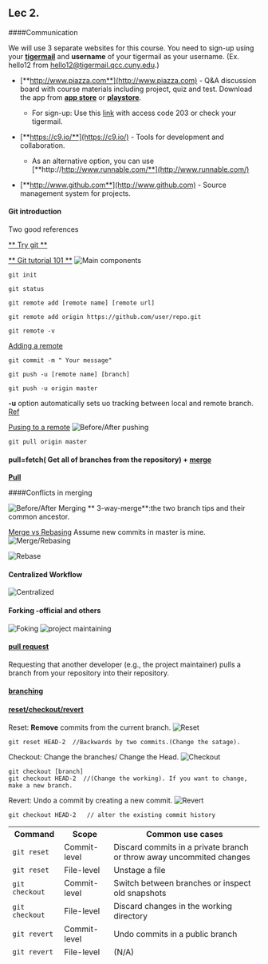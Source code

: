## Lec 2. 

####Communication

We will use 3 separate websites for this course. You need to sign-up using your [**tigermail**](https://tigermail.qcc.cuny.edu/) and **username** of your tigermail as your username. (Ex. hello12 from hello12@tigermail.qcc.cuny.edu.)

* [**http://www.piazza.com**](http://www.piazza.com) - Q&A discussion board with course materials including project, quiz and test. Download the app from [**app store**](https://itunes.apple.com/us/app/piazza/id453142230?mt=8) or [**playstore**](https://play.google.com/store/apps/details?id=com.piazza.android&hl=en).
   * For sign-up: Use this [link](http://piazza.com/queensborough_cc/spring2015/cs203d124) with access code 203 or check your tigermail.
   
* [**https://c9.io/**](https://c9.io/) - Tools for development and collaboration.
    * As an alternative option, you can use [**http://http://www.runnable.com/**](http://www.runnable.com/)
     
  
* [**http://www.github.com**](http://www.github.com) - Source management system for projects.
  
#### Git introduction
Two good references

[** Try git **](https://try.github.io/levels/1/challenges/1)

[** Git tutorial 101 **](https://www.atlassian.com/git/)
![Main components](https://www.atlassian.com/git/images/tutorials/advanced/resetting-checking-out-and-reverting/01.svg)

```
git init
```

```
git status
```



```
git remote add [remote name] [remote url]

git remote add origin https://github.com/user/repo.git

git remote -v
```
[Adding a remote](https://help.github.com/articles/adding-a-remote/)

```
git commit -m " Your message"
```

```
git push -u [remote name] [branch]

git push -u origin master
```
**-u** option automatically sets uo tracking between local and remote branch. [Ref](http://mislav.uniqpath.com/2010/07/git-tips/)

[Pusing to a remote](https://help.github.com/articles/pushing-to-a-remote/)
![Before/After pushing](https://www.atlassian.com/git/images/tutorials/collaborating/syncing/04.svg)



```
git pull origin master
```
#### pull=fetch( Get all of branches from the repository) + [merge](https://www.atlassian.com/git/tutorials/using-branches/git-checkout)

[**Pull**](https://www.atlassian.com/git/tutorials/syncing/git-pull)


####Conflicts in merging

![Before/After Merging](https://www.atlassian.com/git/images/tutorials/collaborating/using-branches/08.svg)
** 3-way-merge**:the two branch tips and their common ancestor.


[Merge vs Rebasing](https://www.atlassian.com/git/tutorials/merging-vs-rebasing/)
Assume new commits in master is mine.
![Merge/Rebasing](https://www.atlassian.com/git/images/tutorials/advanced/merging-vs-rebasing/01.svg)

![Rebase](https://www.atlassian.com/git/images/tutorials/getting-started/rewriting-history/02.svg)


#### Centralized Workflow
![Centralized](https://www.atlassian.com/git/images/tutorials/collaborating/comparing-workflows/centralized-workflow/01.svg)

#### Forking -official and others 
![Foking](https://www.atlassian.com/git/images/tutorials/collaborating/comparing-workflows/forking-workflow/01.svg)
![project maintaining](https://www.atlassian.com/git/images/tutorials/collaborating/comparing-workflows/forking-workflow/07.svg)
#### [pull request](https://www.atlassian.com/git/tutorials/making-a-pull-request)
 Requesting that another developer (e.g., the project maintainer) pulls a branch from your repository into their repository.

#### [branching](https://www.atlassian.com/git/tutorials/using-branches)


#### [reset/checkout/revert](https://www.atlassian.com/git/tutorials/resetting-checking-out-and-reverting)

Reset: **Remove** commits from the current branch.
![Reset](https://www.atlassian.com/git/images/tutorials/advanced/resetting-checking-out-and-reverting/02.svg)

```
git reset HEAD-2  //Backwards by two commits.(Change the satage).
```
Checkout: Change the branches/ Change the Head.
![Checkout](https://www.atlassian.com/git/images/tutorials/advanced/resetting-checking-out-and-reverting/05.svg)

```
git checkout [branch] 
git checkout HEAD-2  //(Change the working). If you want to change, make a new branch.
```
Revert:  Undo a commit by creating a new commit.
![Revert](https://www.atlassian.com/git/images/tutorials/advanced/resetting-checking-out-and-reverting/06.svg)

```
git checkout HEAD-2   // alter the existing commit history
```
<table data-reactid=".0.4.0.0.$=1$tutorials:0.$=1$/git/tutorials/resetting-checking-out-and-reverting:0.0.1.0.0.3.1:2"><thead data-reactid=".0.4.0.0.$=1$tutorials:0.$=1$/git/tutorials/resetting-checking-out-and-reverting:0.0.1.0.0.3.1:2.0"><tr data-reactid=".0.4.0.0.$=1$tutorials:0.$=1$/git/tutorials/resetting-checking-out-and-reverting:0.0.1.0.0.3.1:2.0.0"><th data-reactid=".0.4.0.0.$=1$tutorials:0.$=1$/git/tutorials/resetting-checking-out-and-reverting:0.0.1.0.0.3.1:2.0.0.0"><span data-reactid=".0.4.0.0.$=1$tutorials:0.$=1$/git/tutorials/resetting-checking-out-and-reverting:0.0.1.0.0.3.1:2.0.0.0.0">Command</span></th><th data-reactid=".0.4.0.0.$=1$tutorials:0.$=1$/git/tutorials/resetting-checking-out-and-reverting:0.0.1.0.0.3.1:2.0.0.1"><span data-reactid=".0.4.0.0.$=1$tutorials:0.$=1$/git/tutorials/resetting-checking-out-and-reverting:0.0.1.0.0.3.1:2.0.0.1.0">Scope</span></th><th data-reactid=".0.4.0.0.$=1$tutorials:0.$=1$/git/tutorials/resetting-checking-out-and-reverting:0.0.1.0.0.3.1:2.0.0.2"><span data-reactid=".0.4.0.0.$=1$tutorials:0.$=1$/git/tutorials/resetting-checking-out-and-reverting:0.0.1.0.0.3.1:2.0.0.2.0">Common use cases</span></th></tr></thead><thead data-reactid=".0.4.0.0.$=1$tutorials:0.$=1$/git/tutorials/resetting-checking-out-and-reverting:0.0.1.0.0.3.1:2.1"><tr data-reactid=".0.4.0.0.$=1$tutorials:0.$=1$/git/tutorials/resetting-checking-out-and-reverting:0.0.1.0.0.3.1:2.1.0"><td data-reactid=".0.4.0.0.$=1$tutorials:0.$=1$/git/tutorials/resetting-checking-out-and-reverting:0.0.1.0.0.3.1:2.1.0.0"><code data-reactid=".0.4.0.0.$=1$tutorials:0.$=1$/git/tutorials/resetting-checking-out-and-reverting:0.0.1.0.0.3.1:2.1.0.0.0">git reset</code></td><td data-reactid=".0.4.0.0.$=1$tutorials:0.$=1$/git/tutorials/resetting-checking-out-and-reverting:0.0.1.0.0.3.1:2.1.0.1"><span data-reactid=".0.4.0.0.$=1$tutorials:0.$=1$/git/tutorials/resetting-checking-out-and-reverting:0.0.1.0.0.3.1:2.1.0.1.0">Commit-level</span></td><td data-reactid=".0.4.0.0.$=1$tutorials:0.$=1$/git/tutorials/resetting-checking-out-and-reverting:0.0.1.0.0.3.1:2.1.0.2"><span data-reactid=".0.4.0.0.$=1$tutorials:0.$=1$/git/tutorials/resetting-checking-out-and-reverting:0.0.1.0.0.3.1:2.1.0.2.0">Discard commits in a private branch or throw away uncommited changes</span></td></tr><tr data-reactid=".0.4.0.0.$=1$tutorials:0.$=1$/git/tutorials/resetting-checking-out-and-reverting:0.0.1.0.0.3.1:2.1.1"><td data-reactid=".0.4.0.0.$=1$tutorials:0.$=1$/git/tutorials/resetting-checking-out-and-reverting:0.0.1.0.0.3.1:2.1.1.0"><code data-reactid=".0.4.0.0.$=1$tutorials:0.$=1$/git/tutorials/resetting-checking-out-and-reverting:0.0.1.0.0.3.1:2.1.1.0.0">git reset</code></td><td data-reactid=".0.4.0.0.$=1$tutorials:0.$=1$/git/tutorials/resetting-checking-out-and-reverting:0.0.1.0.0.3.1:2.1.1.1"><span data-reactid=".0.4.0.0.$=1$tutorials:0.$=1$/git/tutorials/resetting-checking-out-and-reverting:0.0.1.0.0.3.1:2.1.1.1.0">File-level</span></td><td data-reactid=".0.4.0.0.$=1$tutorials:0.$=1$/git/tutorials/resetting-checking-out-and-reverting:0.0.1.0.0.3.1:2.1.1.2"><span data-reactid=".0.4.0.0.$=1$tutorials:0.$=1$/git/tutorials/resetting-checking-out-and-reverting:0.0.1.0.0.3.1:2.1.1.2.0">Unstage a file</span></td></tr><tr data-reactid=".0.4.0.0.$=1$tutorials:0.$=1$/git/tutorials/resetting-checking-out-and-reverting:0.0.1.0.0.3.1:2.1.2"><td data-reactid=".0.4.0.0.$=1$tutorials:0.$=1$/git/tutorials/resetting-checking-out-and-reverting:0.0.1.0.0.3.1:2.1.2.0"><code data-reactid=".0.4.0.0.$=1$tutorials:0.$=1$/git/tutorials/resetting-checking-out-and-reverting:0.0.1.0.0.3.1:2.1.2.0.0">git checkout</code></td><td data-reactid=".0.4.0.0.$=1$tutorials:0.$=1$/git/tutorials/resetting-checking-out-and-reverting:0.0.1.0.0.3.1:2.1.2.1"><span data-reactid=".0.4.0.0.$=1$tutorials:0.$=1$/git/tutorials/resetting-checking-out-and-reverting:0.0.1.0.0.3.1:2.1.2.1.0">Commit-level</span></td><td data-reactid=".0.4.0.0.$=1$tutorials:0.$=1$/git/tutorials/resetting-checking-out-and-reverting:0.0.1.0.0.3.1:2.1.2.2"><span data-reactid=".0.4.0.0.$=1$tutorials:0.$=1$/git/tutorials/resetting-checking-out-and-reverting:0.0.1.0.0.3.1:2.1.2.2.0">Switch between branches or inspect old snapshots</span></td></tr><tr data-reactid=".0.4.0.0.$=1$tutorials:0.$=1$/git/tutorials/resetting-checking-out-and-reverting:0.0.1.0.0.3.1:2.1.3"><td data-reactid=".0.4.0.0.$=1$tutorials:0.$=1$/git/tutorials/resetting-checking-out-and-reverting:0.0.1.0.0.3.1:2.1.3.0"><code data-reactid=".0.4.0.0.$=1$tutorials:0.$=1$/git/tutorials/resetting-checking-out-and-reverting:0.0.1.0.0.3.1:2.1.3.0.0">git checkout</code></td><td data-reactid=".0.4.0.0.$=1$tutorials:0.$=1$/git/tutorials/resetting-checking-out-and-reverting:0.0.1.0.0.3.1:2.1.3.1"><span data-reactid=".0.4.0.0.$=1$tutorials:0.$=1$/git/tutorials/resetting-checking-out-and-reverting:0.0.1.0.0.3.1:2.1.3.1.0">File-level</span></td><td data-reactid=".0.4.0.0.$=1$tutorials:0.$=1$/git/tutorials/resetting-checking-out-and-reverting:0.0.1.0.0.3.1:2.1.3.2"><span data-reactid=".0.4.0.0.$=1$tutorials:0.$=1$/git/tutorials/resetting-checking-out-and-reverting:0.0.1.0.0.3.1:2.1.3.2.0">Discard changes in the working directory</span></td></tr><tr data-reactid=".0.4.0.0.$=1$tutorials:0.$=1$/git/tutorials/resetting-checking-out-and-reverting:0.0.1.0.0.3.1:2.1.4"><td data-reactid=".0.4.0.0.$=1$tutorials:0.$=1$/git/tutorials/resetting-checking-out-and-reverting:0.0.1.0.0.3.1:2.1.4.0"><code data-reactid=".0.4.0.0.$=1$tutorials:0.$=1$/git/tutorials/resetting-checking-out-and-reverting:0.0.1.0.0.3.1:2.1.4.0.0">git revert</code></td><td data-reactid=".0.4.0.0.$=1$tutorials:0.$=1$/git/tutorials/resetting-checking-out-and-reverting:0.0.1.0.0.3.1:2.1.4.1"><span data-reactid=".0.4.0.0.$=1$tutorials:0.$=1$/git/tutorials/resetting-checking-out-and-reverting:0.0.1.0.0.3.1:2.1.4.1.0">Commit-level</span></td><td data-reactid=".0.4.0.0.$=1$tutorials:0.$=1$/git/tutorials/resetting-checking-out-and-reverting:0.0.1.0.0.3.1:2.1.4.2"><span data-reactid=".0.4.0.0.$=1$tutorials:0.$=1$/git/tutorials/resetting-checking-out-and-reverting:0.0.1.0.0.3.1:2.1.4.2.0">Undo commits in a public branch</span></td></tr><tr data-reactid=".0.4.0.0.$=1$tutorials:0.$=1$/git/tutorials/resetting-checking-out-and-reverting:0.0.1.0.0.3.1:2.1.5"><td data-reactid=".0.4.0.0.$=1$tutorials:0.$=1$/git/tutorials/resetting-checking-out-and-reverting:0.0.1.0.0.3.1:2.1.5.0"><code data-reactid=".0.4.0.0.$=1$tutorials:0.$=1$/git/tutorials/resetting-checking-out-and-reverting:0.0.1.0.0.3.1:2.1.5.0.0">git revert</code></td><td data-reactid=".0.4.0.0.$=1$tutorials:0.$=1$/git/tutorials/resetting-checking-out-and-reverting:0.0.1.0.0.3.1:2.1.5.1"><span data-reactid=".0.4.0.0.$=1$tutorials:0.$=1$/git/tutorials/resetting-checking-out-and-reverting:0.0.1.0.0.3.1:2.1.5.1.0">File-level</span></td><td data-reactid=".0.4.0.0.$=1$tutorials:0.$=1$/git/tutorials/resetting-checking-out-and-reverting:0.0.1.0.0.3.1:2.1.5.2"><span data-reactid=".0.4.0.0.$=1$tutorials:0.$=1$/git/tutorials/resetting-checking-out-and-reverting:0.0.1.0.0.3.1:2.1.5.2.0">(N/A)</span></td></tr></thead></table>
